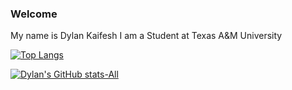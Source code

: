 ### Welcome
My name is Dylan Kaifesh
I am a Student at 
Texas A&M University

 

<!---
dylankaifesh/dylankaifesh is a ✨ special ✨ repository because its `README.md` (this file) appears on your GitHub profile.
You can click the Preview link to take a look at your changes.
![Dylan's GitHub stats](https://github-readme-stats.vercel.app/api?username=dylankaifesh&show_icons=true&github)
--->

 

[![Top Langs](https://github-readme-stats.vercel.app/api/top-langs/?username=dylankaifesh&layout=donut&count_weight=1&size_weight=0&bg_color=00000000)](https://github.com/dylankaifesh/github-readme-stats)


<!---
Checks for light / dark mode and displays that
--->
[![Dylan's GitHub stats-All](https://github-readme-stats.vercel.app/api?username=dylankaifesh&rank_icon=github&show_icons=true&&bg_color=00000000)](https://github.com/dylankaifesh/github-readme-stats)
